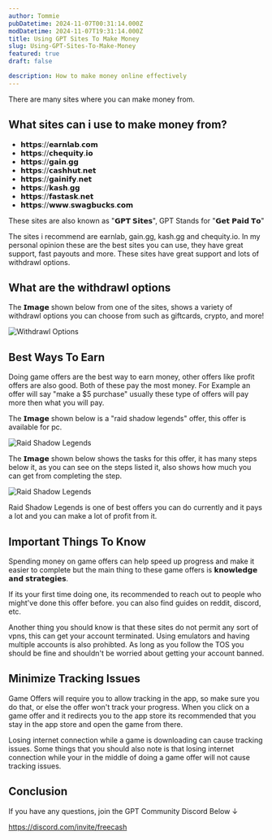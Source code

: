 ```yaml
---
author: Tommie
pubDatetime: 2024-11-07T00:31:14.000Z
modDatetime: 2024-11-07T19:31:14.000Z
title: Using GPT Sites To Make Money
slug: Using-GPT-Sites-To-Make-Money
featured: true
draft: false

description: How to make money online effectively
---
```


There are many sites where you can make money from. 

## What sites can i use to make money from?

- 𝗵𝘁𝘁𝗽𝘀://𝗲𝗮𝗿𝗻𝗹𝗮𝗯.𝗰𝗼𝗺
- 𝗵𝘁𝘁𝗽𝘀://𝗰𝗵𝗲𝗾𝘂𝗶𝘁𝘆.𝗶𝗼
- 𝗵𝘁𝘁𝗽𝘀://𝗴𝗮𝗶𝗻.𝗴𝗴
- 𝗵𝘁𝘁𝗽𝘀://𝗰𝗮𝘀𝗵𝗵𝘂𝘁.𝗻𝗲𝘁
- 𝗵𝘁𝘁𝗽𝘀://𝗴𝗮𝗶𝗻𝗶𝗳𝘆.𝗻𝗲𝘁
- 𝗵𝘁𝘁𝗽𝘀://𝗸𝗮𝘀𝗵.𝗴𝗴
- 𝗵𝘁𝘁𝗽𝘀://𝗳𝗮𝘀𝘁𝗮𝘀𝗸.𝗻𝗲𝘁
- 𝗵𝘁𝘁𝗽𝘀://𝘄𝘄𝘄.𝘀𝘄𝗮𝗴𝗯𝘂𝗰𝗸𝘀.𝗰𝗼𝗺

These sites are also known as "𝗚𝗣𝗧 𝗦𝗶𝘁𝗲𝘀", GPT Stands for "𝗚𝗲𝘁 𝗣𝗮𝗶𝗱 𝗧𝗼"

The sites i recommend are earnlab, gain.gg, kash.gg and chequity.io.
In my personal opinion these are the best sites you can use, they have great support, fast payouts and more. These sites have great support and lots of withdrawl options. 

## What are the withdrawl options

The 𝗜𝗺𝗮𝗴𝗲 shown below from one of the sites, shows a variety of withdrawl options you can choose from such as giftcards, crypto, and more!

![Withdrawl Options](@assets/images/withdrawl1.PNG)

## Best Ways To Earn

Doing game offers are the best way to earn money, other offers like profit offers are also good. Both of these pay the most money. For Example an offer will say "make a $5 purchase" usually these type of offers will pay more then what you will pay. 

The 𝗜𝗺𝗮𝗴𝗲 shown below is a "raid shadow legends" offer, this offer is available for pc.

![Raid Shadow Legends](@assets/images/raid1.PNG)

The 𝗜𝗺𝗮𝗴𝗲 shown below shows the tasks for this offer, it has many steps below it, as you can see on the steps listed it, also shows how much you can get from completing the step. 

![Raid Shadow Legends](@assets/images/raid2.png)

Raid Shadow Legends is one of best offers you can do currently and it pays a lot and you can make a lot of profit from it.

## Important Things To Know

Spending money on game offers can help speed up progress and make it easier to complete but the main thing to these game offers is 𝗸𝗻𝗼𝘄𝗹𝗲𝗱𝗴𝗲 𝗮𝗻𝗱 𝘀𝘁𝗿𝗮𝘁𝗲𝗴𝗶𝗲𝘀.

If its your first time doing one, its recommended to reach out to people who might've done this offer before. you can also find guides on reddit, discord, etc.

Another thing you should know is that these sites do not permit any sort of vpns, this can get your account terminated. Using emulators and having multiple accounts 
is also prohibted. As long as you follow the TOS you should be fine and shouldn't be worried about getting your account banned.

## Minimize Tracking Issues 

Game Offers will require you to allow tracking in the app, so make sure you do that, or else the offer won't track your progress. When you click on a game offer and it redirects you to the app store its recommended that you stay in the app store and open the game from there.

Losing internet connection while a game is downloading can cause tracking issues. Some things that you should also note is that losing internet connection while your in the middle of doing a game offer will not cause tracking issues. 

## Conclusion

If you have any questions, join the GPT Community Discord Below ↓

https://discord.com/invite/freecash
